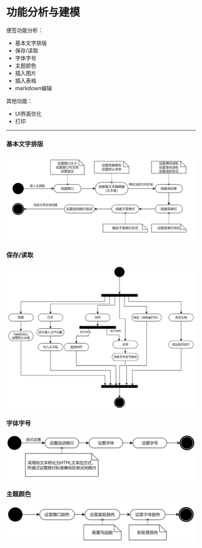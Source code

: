 # 功能分析与建模

便签功能分析：

* 基本文字排版
* 保存/读取
* 字体字号
* 主题颜色
* 插入图片
* 插入表格
* markdown编辑

其他功能：
* UI界面优化
* 打印

********

### 基本文字排版
![](/assets/createwindow.png)

### 保存/读取
![](/assets/filefunc.png)

### 字体字号
![](/assets/formatfunc.png)

### 主题颜色
![](/assets/colorfunc.png)


